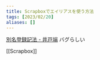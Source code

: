 ```yaml
---
title: Scrapboxでエイリアスを使う方法
tags: [2023/02/20]
aliases: []
---
```


[別名登録記法 - 井戸端](https://scrapbox.io/villagepump/%E5%88%A5%E5%90%8D%E7%99%BB%E9%8C%B2%E8%A8%98%E6%B3%95)
バグらしい

[[Scrapbox]]